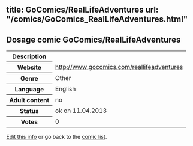 title: GoComics/RealLifeAdventures
url: "/comics/GoComics_RealLifeAdventures.html"
---
Dosage comic GoComics/RealLifeAdventures
-----------------------------------------

<table class="comicinfo">
<tr>
<th>Description</th><td></td>
</tr>
<tr>
<th>Website</th><td><a href="http://www.gocomics.com/reallifeadventures">http://www.gocomics.com/reallifeadventures</a></td>
</tr>
<tr>
<th>Genre</th><td>Other</td>
</tr>
<tr>
<th>Language</th><td>English</td>
</tr>
<tr>
<th>Adult content</th><td>no</td>
</tr>
<tr>
<th>Status</th><td>ok on 11.04.2013</td>
</tr>
<tr>
<th>Votes</th><td>0</div></td>
</tr>
</table>

[Edit this info](/comics/GoComics_RealLifeAdventures_edit.html) or go back to the [comic list](../comic-index.html).
